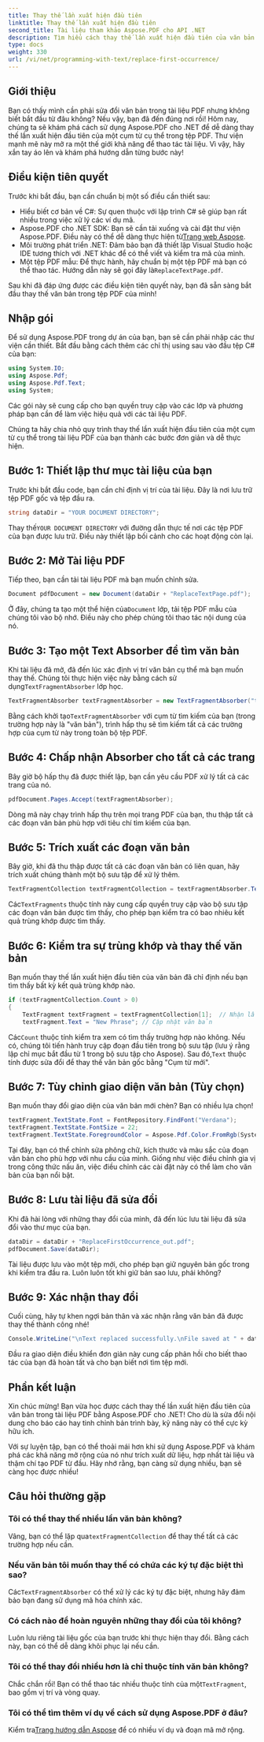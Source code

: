 ```yaml
---
title: Thay thế lần xuất hiện đầu tiên
linktitle: Thay thế lần xuất hiện đầu tiên
second_title: Tài liệu tham khảo Aspose.PDF cho API .NET
description: Tìm hiểu cách thay thế lần xuất hiện đầu tiên của văn bản trong PDF bằng Aspose.PDF cho .NET với hướng dẫn từng bước của chúng tôi. Hoàn hảo cho các nhà phát triển và người xử lý tài liệu.
type: docs
weight: 330
url: /vi/net/programming-with-text/replace-first-occurrence/
---
```

## Giới thiệu

Bạn có thấy mình cần phải sửa đổi văn bản trong tài liệu PDF nhưng không biết bắt đầu từ đâu không? Nếu vậy, bạn đã đến đúng nơi rồi! Hôm nay, chúng ta sẽ khám phá cách sử dụng Aspose.PDF cho .NET để dễ dàng thay thế lần xuất hiện đầu tiên của một cụm từ cụ thể trong tệp PDF. Thư viện mạnh mẽ này mở ra một thế giới khả năng để thao tác tài liệu. Vì vậy, hãy xắn tay áo lên và khám phá hướng dẫn từng bước này!

## Điều kiện tiên quyết

Trước khi bắt đầu, bạn cần chuẩn bị một số điều cần thiết sau:

- Hiểu biết cơ bản về C#: Sự quen thuộc với lập trình C# sẽ giúp bạn rất nhiều trong việc xử lý các ví dụ mã.
-  Aspose.PDF cho .NET SDK: Bạn sẽ cần tải xuống và cài đặt thư viện Aspose.PDF. Điều này có thể dễ dàng thực hiện từ[Trang web Aspose](https://releases.aspose.com/pdf/net/). 
- Môi trường phát triển .NET: Đảm bảo bạn đã thiết lập Visual Studio hoặc IDE tương thích với .NET khác để có thể viết và kiểm tra mã của mình.
- Một tệp PDF mẫu: Để thực hành, hãy chuẩn bị một tệp PDF mà bạn có thể thao tác. Hướng dẫn này sẽ gọi đây là`ReplaceTextPage.pdf`.

Sau khi đã đáp ứng được các điều kiện tiên quyết này, bạn đã sẵn sàng bắt đầu thay thế văn bản trong tệp PDF của mình!

## Nhập gói

Để sử dụng Aspose.PDF trong dự án của bạn, bạn sẽ cần phải nhập các thư viện cần thiết. Bắt đầu bằng cách thêm các chỉ thị using sau vào đầu tệp C# của bạn:

```csharp
using System.IO;
using Aspose.Pdf;
using Aspose.Pdf.Text;
using System;
```

Các gói này sẽ cung cấp cho bạn quyền truy cập vào các lớp và phương pháp bạn cần để làm việc hiệu quả với các tài liệu PDF.

Chúng ta hãy chia nhỏ quy trình thay thế lần xuất hiện đầu tiên của một cụm từ cụ thể trong tài liệu PDF của bạn thành các bước đơn giản và dễ thực hiện.

## Bước 1: Thiết lập thư mục tài liệu của bạn

Trước khi bắt đầu code, bạn cần chỉ định vị trí của tài liệu. Đây là nơi lưu trữ tệp PDF gốc và tệp đầu ra.

```csharp
string dataDir = "YOUR DOCUMENT DIRECTORY";
```
 Thay thế`YOUR DOCUMENT DIRECTORY` với đường dẫn thực tế nơi các tệp PDF của bạn được lưu trữ. Điều này thiết lập bối cảnh cho các hoạt động còn lại.

## Bước 2: Mở Tài liệu PDF

Tiếp theo, bạn cần tải tài liệu PDF mà bạn muốn chỉnh sửa.

```csharp
Document pdfDocument = new Document(dataDir + "ReplaceTextPage.pdf");
```
Ở đây, chúng ta tạo một thể hiện của`Document` lớp, tải tệp PDF mẫu của chúng tôi vào bộ nhớ. Điều này cho phép chúng tôi thao tác nội dung của nó.

## Bước 3: Tạo một Text Absorber để tìm văn bản

 Khi tài liệu đã mở, đã đến lúc xác định vị trí văn bản cụ thể mà bạn muốn thay thế. Chúng tôi thực hiện việc này bằng cách sử dụng`TextFragmentAbsorber` lớp học.

```csharp
TextFragmentAbsorber textFragmentAbsorber = new TextFragmentAbsorber("text");
```
 Bằng cách khởi tạo`TextFragmentAbsorber` với cụm từ tìm kiếm của bạn (trong trường hợp này là "văn bản"), trình hấp thụ sẽ tìm kiếm tất cả các trường hợp của cụm từ này trong toàn bộ tệp PDF.

## Bước 4: Chấp nhận Absorber cho tất cả các trang

Bây giờ bộ hấp thụ đã được thiết lập, bạn cần yêu cầu PDF xử lý tất cả các trang của nó.

```csharp
pdfDocument.Pages.Accept(textFragmentAbsorber);
```
Dòng mã này chạy trình hấp thụ trên mọi trang PDF của bạn, thu thập tất cả các đoạn văn bản phù hợp với tiêu chí tìm kiếm của bạn.

## Bước 5: Trích xuất các đoạn văn bản

Bây giờ, khi đã thu thập được tất cả các đoạn văn bản có liên quan, hãy trích xuất chúng thành một bộ sưu tập để xử lý thêm.

```csharp
TextFragmentCollection textFragmentCollection = textFragmentAbsorber.TextFragments;
```
 Các`TextFragments` thuộc tính này cung cấp quyền truy cập vào bộ sưu tập các đoạn văn bản được tìm thấy, cho phép bạn kiểm tra có bao nhiêu kết quả trùng khớp được tìm thấy.

## Bước 6: Kiểm tra sự trùng khớp và thay thế văn bản

Bạn muốn thay thế lần xuất hiện đầu tiên của văn bản đã chỉ định nếu bạn tìm thấy bất kỳ kết quả trùng khớp nào.

```csharp
if (textFragmentCollection.Count > 0)
{
    TextFragment textFragment = textFragmentCollection[1];  // Nhận lần xuất hiện đầu tiên
    textFragment.Text = "New Phrase"; // Cập nhật văn bản
```
 Các`Count` thuộc tính kiểm tra xem có tìm thấy trường hợp nào không. Nếu có, chúng tôi tiến hành truy cập đoạn đầu tiên trong bộ sưu tập (lưu ý rằng lập chỉ mục bắt đầu từ 1 trong bộ sưu tập cho Aspose). Sau đó,`Text` thuộc tính được sửa đổi để thay thế văn bản gốc bằng "Cụm từ mới".

## Bước 7: Tùy chỉnh giao diện văn bản (Tùy chọn)

Bạn muốn thay đổi giao diện của văn bản mới chèn? Bạn có nhiều lựa chọn!

```csharp
textFragment.TextState.Font = FontRepository.FindFont("Verdana");
textFragment.TextState.FontSize = 22;
textFragment.TextState.ForegroundColor = Aspose.Pdf.Color.FromRgb(System.Drawing.Color.Blue);
```
Tại đây, bạn có thể chỉnh sửa phông chữ, kích thước và màu sắc của đoạn văn bản cho phù hợp với nhu cầu của mình. Giống như việc điều chỉnh gia vị trong công thức nấu ăn, việc điều chỉnh các cài đặt này có thể làm cho văn bản của bạn nổi bật.

## Bước 8: Lưu tài liệu đã sửa đổi

Khi đã hài lòng với những thay đổi của mình, đã đến lúc lưu tài liệu đã sửa đổi vào thư mục của bạn.

```csharp
dataDir = dataDir + "ReplaceFirstOccurrence_out.pdf";
pdfDocument.Save(dataDir);
```
Tài liệu được lưu vào một tệp mới, cho phép bạn giữ nguyên bản gốc trong khi kiểm tra đầu ra. Luôn luôn tốt khi giữ bản sao lưu, phải không?

## Bước 9: Xác nhận thay đổi

Cuối cùng, hãy tự khen ngợi bản thân và xác nhận rằng văn bản đã được thay thế thành công nhé!

```csharp
Console.WriteLine("\nText replaced successfully.\nFile saved at " + dataDir);
```
Đầu ra giao diện điều khiển đơn giản này cung cấp phản hồi cho biết thao tác của bạn đã hoàn tất và cho bạn biết nơi tìm tệp mới.

## Phần kết luận

Xin chúc mừng! Bạn vừa học được cách thay thế lần xuất hiện đầu tiên của văn bản trong tài liệu PDF bằng Aspose.PDF cho .NET! Cho dù là sửa đổi nội dung cho báo cáo hay tinh chỉnh bản trình bày, kỹ năng này có thể cực kỳ hữu ích. 

Với sự luyện tập, bạn có thể thoải mái hơn khi sử dụng Aspose.PDF và khám phá các khả năng mở rộng của nó như trích xuất dữ liệu, hợp nhất tài liệu và thậm chí tạo PDF từ đầu. Hãy nhớ rằng, bạn càng sử dụng nhiều, bạn sẽ càng học được nhiều!

## Câu hỏi thường gặp

### Tôi có thể thay thế nhiều lần văn bản không?
 Vâng, bạn có thể lặp qua`textFragmentCollection` để thay thế tất cả các trường hợp nếu cần.

### Nếu văn bản tôi muốn thay thế có chứa các ký tự đặc biệt thì sao?
 Các`TextFragmentAbsorber` có thể xử lý các ký tự đặc biệt, nhưng hãy đảm bảo bạn đang sử dụng mã hóa chính xác.

### Có cách nào để hoàn nguyên những thay đổi của tôi không?
Luôn lưu riêng tài liệu gốc của bạn trước khi thực hiện thay đổi. Bằng cách này, bạn có thể dễ dàng khôi phục lại nếu cần.

### Tôi có thể thay đổi nhiều hơn là chỉ thuộc tính văn bản không?
 Chắc chắn rồi! Bạn có thể thao tác nhiều thuộc tính của một`TextFragment`, bao gồm vị trí và vòng quay.

### Tôi có thể tìm thêm ví dụ về cách sử dụng Aspose.PDF ở đâu?
 Kiểm tra[Trang hướng dẫn Aspose](https://releases.aspose.com/pdf/net/) để có nhiều ví dụ và đoạn mã mở rộng.